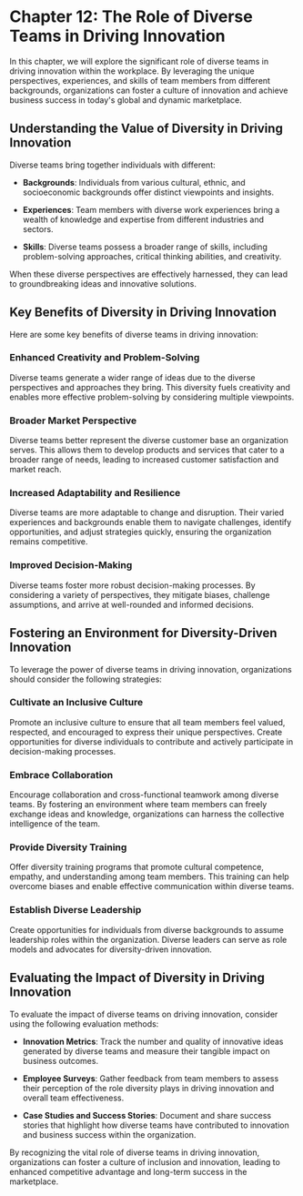 Chapter 12: The Role of Diverse Teams in Driving Innovation
===========================================================

In this chapter, we will explore the significant role of diverse teams in driving innovation within the workplace. By leveraging the unique perspectives, experiences, and skills of team members from different backgrounds, organizations can foster a culture of innovation and achieve business success in today's global and dynamic marketplace.

Understanding the Value of Diversity in Driving Innovation
----------------------------------------------------------

Diverse teams bring together individuals with different:

* **Backgrounds**: Individuals from various cultural, ethnic, and socioeconomic backgrounds offer distinct viewpoints and insights.

* **Experiences**: Team members with diverse work experiences bring a wealth of knowledge and expertise from different industries and sectors.

* **Skills**: Diverse teams possess a broader range of skills, including problem-solving approaches, critical thinking abilities, and creativity.

When these diverse perspectives are effectively harnessed, they can lead to groundbreaking ideas and innovative solutions.

Key Benefits of Diversity in Driving Innovation
-----------------------------------------------

Here are some key benefits of diverse teams in driving innovation:

### Enhanced Creativity and Problem-Solving

Diverse teams generate a wider range of ideas due to the diverse perspectives and approaches they bring. This diversity fuels creativity and enables more effective problem-solving by considering multiple viewpoints.

### Broader Market Perspective

Diverse teams better represent the diverse customer base an organization serves. This allows them to develop products and services that cater to a broader range of needs, leading to increased customer satisfaction and market reach.

### Increased Adaptability and Resilience

Diverse teams are more adaptable to change and disruption. Their varied experiences and backgrounds enable them to navigate challenges, identify opportunities, and adjust strategies quickly, ensuring the organization remains competitive.

### Improved Decision-Making

Diverse teams foster more robust decision-making processes. By considering a variety of perspectives, they mitigate biases, challenge assumptions, and arrive at well-rounded and informed decisions.

Fostering an Environment for Diversity-Driven Innovation
--------------------------------------------------------

To leverage the power of diverse teams in driving innovation, organizations should consider the following strategies:

### Cultivate an Inclusive Culture

Promote an inclusive culture to ensure that all team members feel valued, respected, and encouraged to express their unique perspectives. Create opportunities for diverse individuals to contribute and actively participate in decision-making processes.

### Embrace Collaboration

Encourage collaboration and cross-functional teamwork among diverse teams. By fostering an environment where team members can freely exchange ideas and knowledge, organizations can harness the collective intelligence of the team.

### Provide Diversity Training

Offer diversity training programs that promote cultural competence, empathy, and understanding among team members. This training can help overcome biases and enable effective communication within diverse teams.

### Establish Diverse Leadership

Create opportunities for individuals from diverse backgrounds to assume leadership roles within the organization. Diverse leaders can serve as role models and advocates for diversity-driven innovation.

Evaluating the Impact of Diversity in Driving Innovation
--------------------------------------------------------

To evaluate the impact of diverse teams on driving innovation, consider using the following evaluation methods:

* **Innovation Metrics**: Track the number and quality of innovative ideas generated by diverse teams and measure their tangible impact on business outcomes.

* **Employee Surveys**: Gather feedback from team members to assess their perception of the role diversity plays in driving innovation and overall team effectiveness.

* **Case Studies and Success Stories**: Document and share success stories that highlight how diverse teams have contributed to innovation and business success within the organization.

By recognizing the vital role of diverse teams in driving innovation, organizations can foster a culture of inclusion and innovation, leading to enhanced competitive advantage and long-term success in the marketplace.
